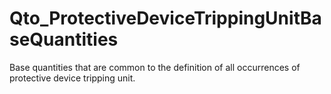 # Qto_ProtectiveDeviceTrippingUnitBaseQuantities

Base quantities that are common to the definition of all occurrences of protective device tripping unit.<!-- end of definition -->
